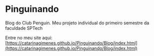 # Pinguinando
Blog do Club Penguin. Meu projeto individual do primeiro semestre da faculdade SPTech

Entre no meu site aqui:
[https://catarinagimenes.github.io/Pinguinando/Blog/index.html](https://catarinagimenes.github.io/Pinguinando/Blog/index.html)